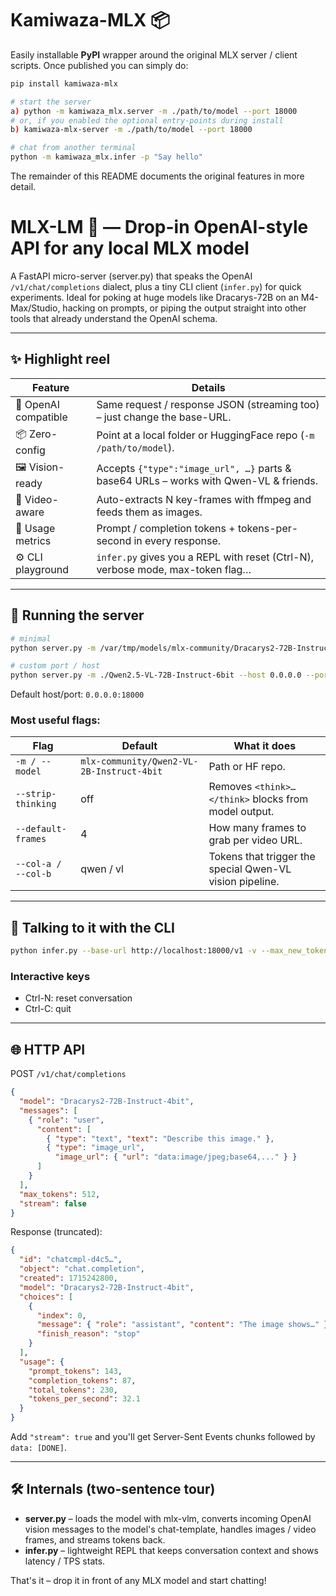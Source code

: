 # Kamiwaza-MLX 📦

Easily installable **PyPI** wrapper around the original MLX server / client
scripts. Once published you can simply do:

```bash
pip install kamiwaza-mlx

# start the server
a) python -m kamiwaza_mlx.server -m ./path/to/model --port 18000
# or, if you enabled the optional entry-points during install
b) kamiwaza-mlx-server -m ./path/to/model --port 18000

# chat from another terminal
python -m kamiwaza_mlx.infer -p "Say hello"
```

The remainder of this README documents the original features in more detail.

# MLX-LM 🦙 — Drop-in OpenAI-style API for any local MLX model

A FastAPI micro-server (server.py) that speaks the OpenAI
`/v1/chat/completions` dialect, plus a tiny CLI client
(`infer.py`) for quick experiments.
Ideal for poking at huge models like Dracarys-72B on an
M4-Max/Studio, hacking on prompts, or piping the output straight into
other tools that already understand the OpenAI schema.

---

## ✨ Highlight reel

| Feature | Details |
|---------|---------|
| 🔌 OpenAI compatible | Same request / response JSON (streaming too) – just change the base-URL. |
| 📦 Zero-config | Point at a local folder or HuggingFace repo (`-m /path/to/model`). |
| 🖼️ Vision-ready | Accepts `{"type":"image_url", …}` parts & base64 URLs – works with Qwen-VL & friends. |
| 🎥 Video-aware | Auto-extracts N key-frames with ffmpeg and feeds them as images. |
| 🧮 Usage metrics | Prompt / completion tokens + tokens-per-second in every response. |
| ⚙️ CLI playground | `infer.py` gives you a REPL with reset (Ctrl-N), verbose mode, max-token flag… |

---

## 🚀 Running the server

```bash
# minimal
python server.py -m /var/tmp/models/mlx-community/Dracarys2-72B-Instruct-4bit

# custom port / host
python server.py -m ./Qwen2.5-VL-72B-Instruct-6bit --host 0.0.0.0 --port 12345
```

Default host/port: `0.0.0.0:18000`

### Most useful flags:

| Flag | Default | What it does |
|------|---------|--------------|
| `-m / --model` | `mlx-community/Qwen2-VL-2B-Instruct-4bit` | Path or HF repo. |
| `--strip-thinking` | off | Removes `<think>…</think>` blocks from model output. |
| `--default-frames` | 4 | How many frames to grab per video URL. |
| `--col-a / --col-b` | qwen / vl | Tokens that trigger the special Qwen-VL vision pipeline. |

---

## 💬 Talking to it with the CLI

```bash
python infer.py --base-url http://localhost:18000/v1 -v --max_new_tokens 2048
```

### Interactive keys
- Ctrl-N: reset conversation
- Ctrl-C: quit

---

## 🌐 HTTP API

POST `/v1/chat/completions`

```json
{
  "model": "Dracarys2-72B-Instruct-4bit",
  "messages": [
    { "role": "user",
      "content": [
        { "type": "text", "text": "Describe this image." },
        { "type": "image_url",
          "image_url": { "url": "data:image/jpeg;base64,..." } }
      ]
    }
  ],
  "max_tokens": 512,
  "stream": false
}
```

Response (truncated):

```json
{
  "id": "chatcmpl-d4c5…",
  "object": "chat.completion",
  "created": 1715242800,
  "model": "Dracarys2-72B-Instruct-4bit",
  "choices": [
    {
      "index": 0,
      "message": { "role": "assistant", "content": "The image shows…" },
      "finish_reason": "stop"
    }
  ],
  "usage": {
    "prompt_tokens": 143,
    "completion_tokens": 87,
    "total_tokens": 230,
    "tokens_per_second": 32.1
  }
}
```

Add `"stream": true` and you'll get Server-Sent Events chunks followed by
`data: [DONE]`.

---

## 🛠️ Internals (two-sentence tour)

* **server.py** – loads the model with mlx-vlm, converts incoming
OpenAI vision messages to the model's chat-template, handles images /
video frames, and streams tokens back.
* **infer.py** – lightweight REPL that keeps conversation context and
shows latency / TPS stats.

That's it – drop it in front of any MLX model and start chatting!